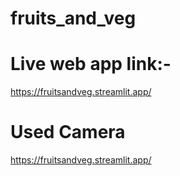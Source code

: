 # fruits_and_veg

# Live web app link:-
https://fruitsandveg.streamlit.app/

# Used Camera
https://fruitsandveg.streamlit.app/
